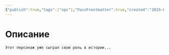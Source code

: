```yaml
---
{"publish":true,"tags":["npc"],"PassFrontmatter":true,"created":"2025-04-02T17:51:04.977+03:00","updated":"2025-04-02T17:51:28.340+03:00"}
---
```


# Описание

`Этот персонаж уже сыграл свою роль в истории...`
